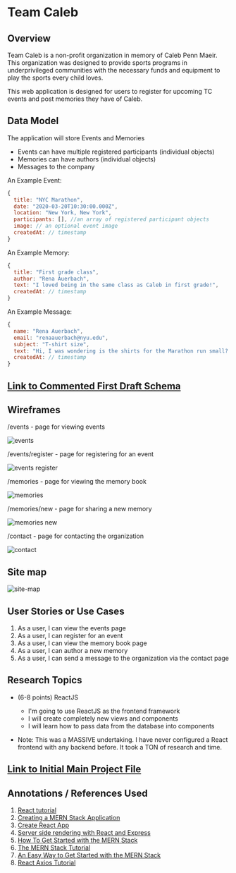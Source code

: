 # Team Caleb

## Overview

Team Caleb is a non-profit organization in memory of Caleb Penn Maeir. This organization was designed to provide sports programs in underprivileged communities with the necessary funds and equipment to play the sports every child loves.

This web application is designed for users to register for upcoming TC events and post memories they have of Caleb. 

## Data Model

The application will store Events and Memories	

* Events can have multiple registered participants (individual objects)
* Memories can have authors (individual objects)
* Messages to the company

An Example Event:

```javascript
{
  title: "NYC Marathon",
  date: "2020-03-20T10:30:00.000Z",
  location: "New York, New York",
  participants: [], //an array of registered participant objects
  image: // an optional event image
  createdAt: // timestamp
}
```

An Example Memory:	

```javascript	
{	
  title: "First grade class",	
  author: "Rena Auerbach",	
  text: "I loved being in the same class as Caleb in first grade!",	
  createdAt: // timestamp  	
}	
```	

An Example Message:	

```javascript	
{	
  name: "Rena Auerbach",
  email: "renaauerbach@nyu.edu",	
  subject: "T-shirt size",	
  text: "Hi, I was wondering is the shirts for the Marathon run small? If so, I'd like to change mine to a Medium. Thank you!",	
  createdAt: // timestamp  	
}	
```	

## [Link to Commented First Draft Schema](db.js) 

## Wireframes

/events - page for viewing events

![events](documentation/events.png)

/events/register - page for registering for an event

![events register](documentation/events-register.png)

/memories - page for viewing the memory book	

![memories](documentation/memories.png)	

/memories/new - page for sharing a new memory 	

![memories new](documentation/memories-new.png)

/contact - page for contacting the organization

![contact](documentation/contact.png)

## Site map

![site-map](documentation/site-map.png)

## User Stories or Use Cases

1. As a user, I can view the events page
2. As a user, I can register for an event
3. As a user, I can view the memory book page
4. As a user, I can author a new memory	
5. As a user, I can send a message to the organization via the contact page

## Research Topics

* (6-8 points) ReactJS
    * I'm going to use ReactJS as the frontend framework
	* I will create completely new views and components
	* I will learn how to pass data from the database into components

* Note: This was a MASSIVE undertaking. I have never configured a React frontend with any backend before. It took a TON of research and time. 

## [Link to Initial Main Project File](app.js) 

## Annotations / References Used

1. [React tutorial](https://reactjs.org/tutorial/tutorial.html)
2. [Creating a MERN Stack Application](https://blog.cloudboost.io/creating-your-first-mern-stack-application-b6604d12e4d3)
3. [Create React App](https://create-react-app.dev/)
4. [Server side rendering with React and Express](https://medium.com/front-end-weekly/server-side-rendering-with-react-and-express-382591bfc77c)
5. [How To Get Started with the MERN Stack](https://www.digitalocean.com/community/tutorials/getting-started-with-the-mern-stack#routes)
6. [The MERN Stack Tutorial](https://codingthesmartway.com/the-mern-stack-tutorial-building-a-react-crud-application-from-start-to-finish-part-1/)
7. [An Easy Way to Get Started with the MERN Stack](https://alligator.io/react/mern-stack-intro/)
8. [React Axios Tutorial](https://www.positronx.io/react-axios-tutorial-make-http-get-post-requests/)
